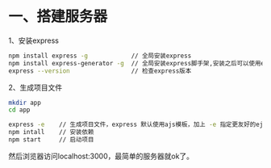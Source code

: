 # 一、搭建服务器

1、安装express

```sh
npm install express -g            // 全局安装express
npm install express-generator -g  // 全局安装express脚手架,安装之后可以使用express命令
express --version                 // 检查express版本
```

2、生成项目文件

```sh
mkdir app
cd app

express -e    // 生成项目文件，express 默认使用ajs模板，加上 -e 指定更友好的ejs模板
npm intall    // 安装依赖
npm start     // 启动项目
```
然后浏览器访问localhost:3000，最简单的服务器就ok了。

